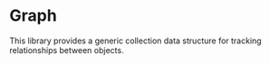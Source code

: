 # Graph
This library provides a generic collection data structure for tracking relationships between objects.
